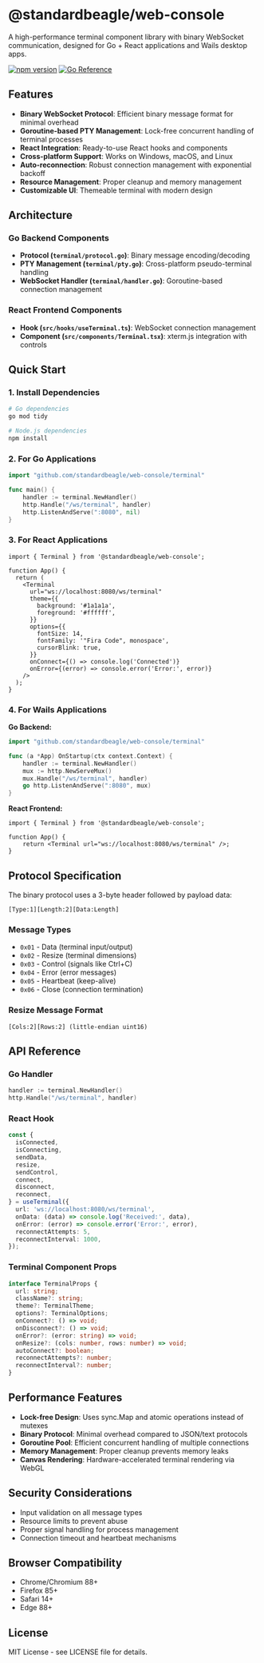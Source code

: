 # @standardbeagle/web-console

A high-performance terminal component library with binary WebSocket communication, designed for Go + React applications and Wails desktop apps.

[![npm version](https://badge.fury.io/js/@standardbeagle%2Fweb-console.svg)](https://badge.fury.io/js/@standardbeagle%2Fweb-console)
[![Go Reference](https://pkg.go.dev/badge/github.com/standardbeagle/web-console.svg)](https://pkg.go.dev/github.com/standardbeagle/web-console)

## Features

- **Binary WebSocket Protocol**: Efficient binary message format for minimal overhead
- **Goroutine-based PTY Management**: Lock-free concurrent handling of terminal processes
- **React Integration**: Ready-to-use React hooks and components
- **Cross-platform Support**: Works on Windows, macOS, and Linux
- **Auto-reconnection**: Robust connection management with exponential backoff
- **Resource Management**: Proper cleanup and memory management
- **Customizable UI**: Themeable terminal with modern design

## Architecture

### Go Backend Components

- **Protocol (`terminal/protocol.go`)**: Binary message encoding/decoding
- **PTY Management (`terminal/pty.go`)**: Cross-platform pseudo-terminal handling
- **WebSocket Handler (`terminal/handler.go`)**: Goroutine-based connection management

### React Frontend Components

- **Hook (`src/hooks/useTerminal.ts`)**: WebSocket connection management
- **Component (`src/components/Terminal.tsx`)**: xterm.js integration with controls

## Quick Start

### 1. Install Dependencies

```bash
# Go dependencies
go mod tidy

# Node.js dependencies
npm install
```

### 2. For Go Applications

```go
import "github.com/standardbeagle/web-console/terminal"

func main() {
    handler := terminal.NewHandler()
    http.Handle("/ws/terminal", handler)
    http.ListenAndServe(":8080", nil)
}
```

### 3. For React Applications

```tsx
import { Terminal } from '@standardbeagle/web-console';

function App() {
  return (
    <Terminal
      url="ws://localhost:8080/ws/terminal"
      theme={{
        background: '#1a1a1a',
        foreground: '#ffffff',
      }}
      options={{
        fontSize: 14,
        fontFamily: '"Fira Code", monospace',
        cursorBlink: true,
      }}
      onConnect={() => console.log('Connected')}
      onError={(error) => console.error('Error:', error)}
    />
  );
}
```

### 4. For Wails Applications

**Go Backend:**
```go
import "github.com/standardbeagle/web-console/terminal"

func (a *App) OnStartup(ctx context.Context) {
    handler := terminal.NewHandler()
    mux := http.NewServeMux()
    mux.Handle("/ws/terminal", handler)
    go http.ListenAndServe(":8080", mux)
}
```

**React Frontend:**
```tsx
import { Terminal } from '@standardbeagle/web-console';

function App() {
    return <Terminal url="ws://localhost:8080/ws/terminal" />;
}
```

## Protocol Specification

The binary protocol uses a 3-byte header followed by payload data:

```
[Type:1][Length:2][Data:Length]
```

### Message Types

- `0x01` - Data (terminal input/output)
- `0x02` - Resize (terminal dimensions)
- `0x03` - Control (signals like Ctrl+C)
- `0x04` - Error (error messages)
- `0x05` - Heartbeat (keep-alive)
- `0x06` - Close (connection termination)

### Resize Message Format

```
[Cols:2][Rows:2] (little-endian uint16)
```

## API Reference

### Go Handler

```go
handler := terminal.NewHandler()
http.Handle("/ws/terminal", handler)
```

### React Hook

```typescript
const {
  isConnected,
  isConnecting,
  sendData,
  resize,
  sendControl,
  connect,
  disconnect,
  reconnect,
} = useTerminal({
  url: 'ws://localhost:8080/ws/terminal',
  onData: (data) => console.log('Received:', data),
  onError: (error) => console.error('Error:', error),
  reconnectAttempts: 5,
  reconnectInterval: 1000,
});
```

### Terminal Component Props

```typescript
interface TerminalProps {
  url: string;
  className?: string;
  theme?: TerminalTheme;
  options?: TerminalOptions;
  onConnect?: () => void;
  onDisconnect?: () => void;
  onError?: (error: string) => void;
  onResize?: (cols: number, rows: number) => void;
  autoConnect?: boolean;
  reconnectAttempts?: number;
  reconnectInterval?: number;
}
```

## Performance Features

- **Lock-free Design**: Uses sync.Map and atomic operations instead of mutexes
- **Binary Protocol**: Minimal overhead compared to JSON/text protocols
- **Goroutine Pool**: Efficient concurrent handling of multiple connections
- **Memory Management**: Proper cleanup prevents memory leaks
- **Canvas Rendering**: Hardware-accelerated terminal rendering via WebGL

## Security Considerations

- Input validation on all message types
- Resource limits to prevent abuse
- Proper signal handling for process management
- Connection timeout and heartbeat mechanisms

## Browser Compatibility

- Chrome/Chromium 88+
- Firefox 85+
- Safari 14+
- Edge 88+

## License

MIT License - see LICENSE file for details.